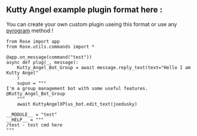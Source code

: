 ## Kutty Angel example plugin format here :
You can create your own custom plugin useing this format or use any [pyrogram](http://pyrogram.org) method !


```
from Rose import app
from Rose.utils.commands import *

@app.on_message(command("test"))
async def plug(_, message):
    Kutty_Angel_Bot_Group = await message.reply_text(text="Hello I am Kutty Angel"
    )
    supun = """
I'm a group management bot with some useful features.
@Kutty_Angel_Bot_Group    
    """
    await KuttyAngelXPlus_bot.edit_text(joedusky)

__MODULE__ = "test"
__HELP__ = """  
/test - test cmd here
"""
```

